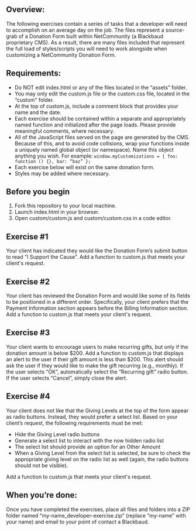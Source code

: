 ## Overview:

The following exercises contain a series of tasks that a developer will need to accomplish on an average day on the job. The files represent a source-grab of a Donation Form built within NetCommunity (a Blackbaud proprietary CMS). As a result, there are many files included that represent the full load of styles/scripts you will need to work alongside when customizing a NetCommunity Donation Form.

## Requirements:

- Do NOT edit index.html or any of the files located in the “assets” folder.
- You may only edit the custom.js file or the custom.css file, located in the “custom" folder.
- At the top of custom.js, include a comment block that provides your name and the date.
- Each exercise should be contained within a separate and appropriately named function and initialized after the page loads. Please provide meaningful comments, where necessary.
- All of the JavaScript files served on the page are generated by the CMS. Because of this, and to avoid code collisions, wrap your functions inside a uniquely named global object (or namespace). Name this object anything you wish. For example:
    `window.myCustomizations = { foo: function () {}, bar: “baz” };`
- Each exercise below will exist on the same donation form.
- Styles may be added where necessary.

## Before you begin

1. Fork this repository to your local machine.
1. Launch index.html in your browser.
1. Open custom/custom.js and custom/custom.css in a code editor.

## Exercise #1

Your client has indicated they would like the Donation Form’s submit button to read "I Support the Cause”. Add a function to custom.js that meets your client's request.

## Exercise #2

Your client has reviewed the Donation Form and would like some of its fields to be positioned in a different order. Specifically, your client prefers that the Payment Information section appears before the Billing Information section. Add a function to custom.js that meets your client's request.

## Exercise #3

Your client wants to encourage users to make recurring gifts, but only if the donation amount is below $200. Add a function to custom.js that displays an alert to the user if their gift amount is less than $200. This alert should ask the user if they would like to make the gift recurring (e.g., monthly). If the user selects “OK”, automatically select the “Recurring gift” radio button. If the user selects “Cancel”, simply close the alert.

## Exercise #4

Your client does not like that the Giving Levels at the top of the form appear as radio buttons. Instead, they would prefer a select list. Based on your client’s request, the following requirements must be met:

- Hide the Giving Level radio buttons
- Generate a select list to interact with the now hidden radio list
- The select list should provide an option for an Other Amount
- When a Giving Level from the select list is selected, be sure to check the appropriate giving level on the radio list as well (again, the radio buttons should not be visible).

Add a function to custom.js that meets your client's request.

## When you’re done:

Once you have completed the exercises, place all files and folders into a ZIP folder named “my-name_developer-exercise.zip” (replace “my-name” with your name) and email to your point of contact a Blackbaud.
